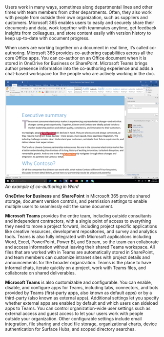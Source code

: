 Users work in many ways, sometimes along departmental lines and other times with team members from other departments. Often, they also work with people from outside their own organization, such as suppliers and customers. Microsoft 365 enables users to easily and securely share their documents and data, work together with teammates anytime, get feedback insights from colleagues, and store content easily with version history to keep up-to-date with document progress. 

When users are working together on a document in real time, it’s called co-authoring. Microsoft 365 provides co-authoring capabilities across all the core Office apps. You can co-author on an Office document when it is stored in OneDrive for Business or SharePoint. Microsoft Teams brings author presence information into the co-authoring experience and adds a chat-based workspace for the people who are actively working in the doc. 

![Co-authoring in Word](../media/word-co-authoring-3.png)
*An example of co-authoring in Word* 

**OneDrive for Business** and **SharePoint** in Microsoft 365 provide shared storage, document version controls, and permission settings to enable multiple users to seamlessly edit the same document.

**Microsoft Teams** provides the entire team, including outside consultants and independent contractors, with a single point of access to everything they need to move a project forward, including project specific applications like creative resources, development repositories, and survey and analytics tools. Teams is also fully integrated with Microsoft applications including Word, Excel, PowerPoint, Power BI, and Stream, so the team can collaborate and access information without leaving their shared Teams workspace. All files that are worked with in Teams are automatically stored in SharePoint, and team members can customize intranet sites with project details and announcements for the broader organization. Teams is the place to have informal chats, iterate quickly on a project, work with Teams files, and collaborate on shared deliverables.

**Microsoft Teams** is also customizable and configurable. You can enable, disable, and configure apps for Teams, including tabs, connectors, and bots provided by Teams (first-party apps, also known as default apps) or by a third-party (also known as external apps). Additional settings let you specify whether external apps are enabled by default and which users can sideload apps to Teams. You can control organization-wide user settings such as external access and guest access to let your users work with people outside your organization. Other configurable settings include email integration, file sharing and cloud file storage, organizational charts, device authentication for Surface Hubs, and scoped directory searches.
